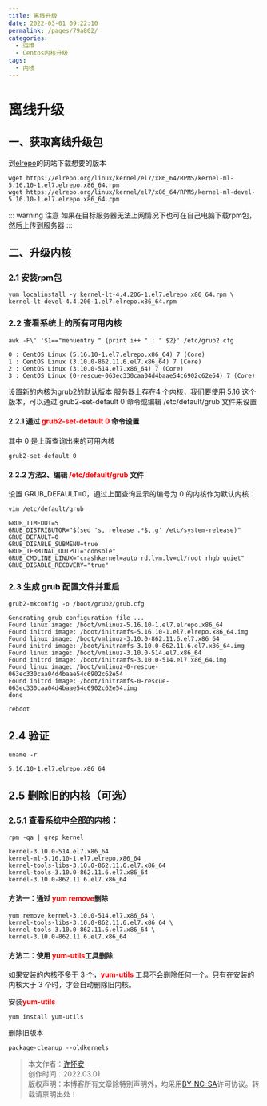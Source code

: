 ```yaml
---
title: 离线升级
date: 2022-03-01 09:22:10
permalink: /pages/79a802/
categories:
  - 运维
  - Centos内核升级
tags:
  - 内核
---
```


# 离线升级

## 一、获取离线升级包
到[elrepo](https://elrepo.org/linux/kernel/el7/x86_64/RPMS/)的网站下载想要的版本
```shell
wget https://elrepo.org/linux/kernel/el7/x86_64/RPMS/kernel-ml-5.16.10-1.el7.elrepo.x86_64.rpm
wget https://elrepo.org/linux/kernel/el7/x86_64/RPMS/kernel-ml-devel-5.16.10-1.el7.elrepo.x86_64.rpm
```
::: warning 注意
如果在目标服务器无法上网情况下也可在自己电脑下载rpm包，然后上传到服务器
:::

## 二、升级内核
### 2.1 安装rpm包
```shell
yum localinstall -y kernel-lt-4.4.206-1.el7.elrepo.x86_64.rpm \
kernel-lt-devel-4.4.206-1.el7.elrepo.x86_64.rpm
```

### 2.2 查看系统上的所有可用内核
```shell
awk -F\' '$1=="menuentry " {print i++ " : " $2}' /etc/grub2.cfg
```
```text
0 : CentOS Linux (5.16.10-1.el7.elrepo.x86_64) 7 (Core)
1 : CentOS Linux (3.10.0-862.11.6.el7.x86_64) 7 (Core)
2 : CentOS Linux (3.10.0-514.el7.x86_64) 7 (Core)
3 : CentOS Linux (0-rescue-063ec330caa04d4baae54c6902c62e54) 7 (Core)
```

设置新的内核为grub2的默认版本
服务器上存在4 个内核，我们要使用 5.16 这个版本，可以通过 grub2-set-default 0 命令或编辑 /etc/default/grub 文件来设置

#### 2.2.1 通过 <font color='red'>**grub2-set-default 0**</font> 命令设置
其中 0 是上面查询出来的可用内核
```shell
grub2-set-default 0
```

#### 2.2.2 方法2、编辑 <font color='red'>**/etc/default/grub**</font> 文件
设置 GRUB_DEFAULT=0，通过上面查询显示的编号为 0 的内核作为默认内核：
```shell
vim /etc/default/grub
```
```text
GRUB_TIMEOUT=5
GRUB_DISTRIBUTOR="$(sed 's, release .*$,,g' /etc/system-release)"
GRUB_DEFAULT=0
GRUB_DISABLE_SUBMENU=true
GRUB_TERMINAL_OUTPUT="console"
GRUB_CMDLINE_LINUX="crashkernel=auto rd.lvm.lv=cl/root rhgb quiet"
GRUB_DISABLE_RECOVERY="true"
```

### 2.3 生成 grub 配置文件并重启
```shell
grub2-mkconfig -o /boot/grub2/grub.cfg
```
```text
Generating grub configuration file ...
Found linux image: /boot/vmlinuz-5.16.10-1.el7.elrepo.x86_64
Found initrd image: /boot/initramfs-5.16.10-1.el7.elrepo.x86_64.img
Found linux image: /boot/vmlinuz-3.10.0-862.11.6.el7.x86_64
Found initrd image: /boot/initramfs-3.10.0-862.11.6.el7.x86_64.img
Found linux image: /boot/vmlinuz-3.10.0-514.el7.x86_64
Found initrd image: /boot/initramfs-3.10.0-514.el7.x86_64.img
Found linux image: /boot/vmlinuz-0-rescue-063ec330caa04d4baae54c6902c62e54
Found initrd image: /boot/initramfs-0-rescue-063ec330caa04d4baae54c6902c62e54.img
done
```
```shell
reboot
```

## 2.4 验证
```shell
uname -r
```
```text
5.16.10-1.el7.elrepo.x86_64
```

## 2.5 删除旧的内核（可选）

### 2.5.1 查看系统中全部的内核：
```shell
rpm -qa | grep kernel
```
```text
kernel-3.10.0-514.el7.x86_64
kernel-ml-5.16.10-1.el7.elrepo.x86_64
kernel-tools-libs-3.10.0-862.11.6.el7.x86_64
kernel-tools-3.10.0-862.11.6.el7.x86_64
kernel-3.10.0-862.11.6.el7.x86_64
```

#### 方法一：通过 <font color='red'>**yum remove**</font>删除
```shell
yum remove kernel-3.10.0-514.el7.x86_64 \
kernel-tools-libs-3.10.0-862.11.6.el7.x86_64 \
kernel-tools-3.10.0-862.11.6.el7.x86_64 \
kernel-3.10.0-862.11.6.el7.x86_64
```

#### 方法二：使用 <font color='red'>**yum-utils**</font>工具删除
如果安装的内核不多于 3 个，<font color='red'>**yum-utils**</font> 工具不会删除任何一个。只有在安装的内核大于 3 个时，才会自动删除旧内核。

安装<font color='red'>**yum-utils**</font>
```shell
yum install yum-utils
```

删除旧版本
```shell
package-cleanup --oldkernels
```


>本文作者：[许怀安](https://dbsecurity.com.cn/)
><br/>创作时间：2022.03.01
><br/>版权声明：本博客所有文章除特别声明外，均采用[BY-NC-SA](https://creativecommons.org/licenses/by-nc-sa/4.0/zh-CN/)许可协议。转载请禀明出处！
